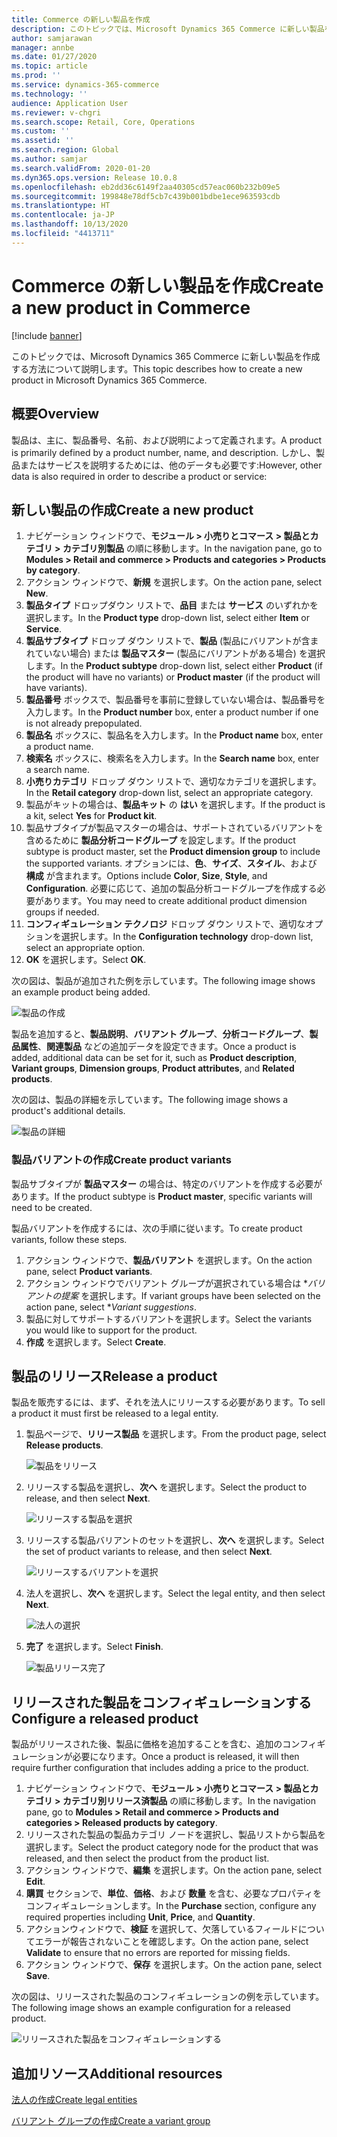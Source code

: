 ```yaml
---
title: Commerce の新しい製品を作成
description: このトピックでは、Microsoft Dynamics 365 Commerce に新しい製品を作成する方法について説明します。
author: samjarawan
manager: annbe
ms.date: 01/27/2020
ms.topic: article
ms.prod: ''
ms.service: dynamics-365-commerce
ms.technology: ''
audience: Application User
ms.reviewer: v-chgri
ms.search.scope: Retail, Core, Operations
ms.custom: ''
ms.assetid: ''
ms.search.region: Global
ms.author: samjar
ms.search.validFrom: 2020-01-20
ms.dyn365.ops.version: Release 10.0.8
ms.openlocfilehash: eb2dd36c6149f2aa40305cd57eac060b232b09e5
ms.sourcegitcommit: 199848e78df5cb7c439b001bdbe1ece963593cdb
ms.translationtype: HT
ms.contentlocale: ja-JP
ms.lasthandoff: 10/13/2020
ms.locfileid: "4413711"
---
```

# <a name="create-a-new-product-in-commerce"></a><span data-ttu-id="eb730-103">Commerce の新しい製品を作成</span><span class="sxs-lookup"><span data-stu-id="eb730-103">Create a new product in Commerce</span></span>


[!include [banner](includes/banner.md)]

<span data-ttu-id="eb730-104">このトピックでは、Microsoft Dynamics 365 Commerce に新しい製品を作成する方法について説明します。</span><span class="sxs-lookup"><span data-stu-id="eb730-104">This topic describes how to create a new product in Microsoft Dynamics 365 Commerce.</span></span>

## <a name="overview"></a><span data-ttu-id="eb730-105">概要</span><span class="sxs-lookup"><span data-stu-id="eb730-105">Overview</span></span>

<span data-ttu-id="eb730-106">製品は、主に、製品番号、名前、および説明によって定義されます。</span><span class="sxs-lookup"><span data-stu-id="eb730-106">A product is primarily defined by a product number, name, and description.</span></span> <span data-ttu-id="eb730-107">しかし、製品またはサービスを説明するためには、他のデータも必要です:</span><span class="sxs-lookup"><span data-stu-id="eb730-107">However, other data is also required in order to describe a product or service:</span></span>

## <a name="create-a-new-product"></a><span data-ttu-id="eb730-108">新しい製品の作成</span><span class="sxs-lookup"><span data-stu-id="eb730-108">Create a new product</span></span>

1. <span data-ttu-id="eb730-109">ナビゲーション ウィンドウで、**モジュール \> 小売りとコマース \> 製品とカテゴリ \> カテゴリ別製品** の順に移動します。</span><span class="sxs-lookup"><span data-stu-id="eb730-109">In the navigation pane, go to **Modules \> Retail and commerce \> Products and categories \> Products by category**.</span></span>
1. <span data-ttu-id="eb730-110">アクション ウィンドウで、**新規** を選択します。</span><span class="sxs-lookup"><span data-stu-id="eb730-110">On the action pane, select **New**.</span></span>
1. <span data-ttu-id="eb730-111">**製品タイプ** ドロップダウン リストで、**品目** または **サービス** のいずれかを選択します。</span><span class="sxs-lookup"><span data-stu-id="eb730-111">In the **Product type** drop-down list, select either **Item** or **Service**.</span></span>
1. <span data-ttu-id="eb730-112">**製品サブタイプ** ドロップ ダウン リストで、**製品** (製品にバリアントが含まれていない場合) または **製品マスター** (製品にバリアントがある場合) を選択します。</span><span class="sxs-lookup"><span data-stu-id="eb730-112">In the **Product subtype** drop-down list, select either **Product** (if the product will have no variants) or **Product master** (if the product will have variants).</span></span>
1. <span data-ttu-id="eb730-113">**製品番号** ボックスで、製品番号を事前に登録していない場合は、製品番号を入力します。</span><span class="sxs-lookup"><span data-stu-id="eb730-113">In the **Product number** box, enter a product number if one is not already prepopulated.</span></span>
1. <span data-ttu-id="eb730-114">**製品名** ボックスに、製品名を入力します。</span><span class="sxs-lookup"><span data-stu-id="eb730-114">In the **Product name** box, enter a product name.</span></span>
1. <span data-ttu-id="eb730-115">**検索名** ボックスに、検索名を入力します。</span><span class="sxs-lookup"><span data-stu-id="eb730-115">In the **Search name** box, enter a search name.</span></span>
1. <span data-ttu-id="eb730-116">**小売りカテゴリ** ドロップ ダウン リストで、適切なカテゴリを選択します。</span><span class="sxs-lookup"><span data-stu-id="eb730-116">In the **Retail category** drop-down list, select an appropriate category.</span></span>
1. <span data-ttu-id="eb730-117">製品がキットの場合は、**製品キット** の **はい** を選択します。</span><span class="sxs-lookup"><span data-stu-id="eb730-117">If the product is a kit, select **Yes** for **Product kit**.</span></span>
1. <span data-ttu-id="eb730-118">製品サブタイプが製品マスターの場合は、サポートされているバリアントを含めるために **製品分析コードグループ** を設定します。</span><span class="sxs-lookup"><span data-stu-id="eb730-118">If the product subtype is product master, set the **Product dimension group** to include the supported variants.</span></span> <span data-ttu-id="eb730-119">オプションには、**色**、**サイズ**、**スタイル**、および **構成** が含まれます。</span><span class="sxs-lookup"><span data-stu-id="eb730-119">Options include **Color**, **Size**, **Style**, and **Configuration**.</span></span> <span data-ttu-id="eb730-120">必要に応じて、追加の製品分析コードグループを作成する必要があります。</span><span class="sxs-lookup"><span data-stu-id="eb730-120">You may need to create additional product dimension groups if needed.</span></span>
1. <span data-ttu-id="eb730-121">**コンフィギュレーション テクノロジ** ドロップ ダウン リストで、適切なオプションを選択します。</span><span class="sxs-lookup"><span data-stu-id="eb730-121">In the **Configuration technology** drop-down list, select an appropriate option.</span></span>
1. <span data-ttu-id="eb730-122">**OK** を選択します。</span><span class="sxs-lookup"><span data-stu-id="eb730-122">Select **OK**.</span></span>

<span data-ttu-id="eb730-123">次の図は、製品が追加された例を示しています。</span><span class="sxs-lookup"><span data-stu-id="eb730-123">The following image shows an example product being added.</span></span>

![製品の作成](media/create-new-product.png)

<span data-ttu-id="eb730-125">製品を追加すると、**製品説明**、**バリアント グループ**、**分析コードグループ**、**製品属性**、**関連製品** などの追加データを設定できます。</span><span class="sxs-lookup"><span data-stu-id="eb730-125">Once a product is added, additional data can be set for it, such as **Product description**, **Variant groups**, **Dimension groups**, **Product attributes**, and **Related products**.</span></span>

<span data-ttu-id="eb730-126">次の図は、製品の詳細を示しています。</span><span class="sxs-lookup"><span data-stu-id="eb730-126">The following image shows a product's additional details.</span></span>

![製品の詳細](media/create-new-product-2.png)

### <a name="create-product-variants"></a><span data-ttu-id="eb730-128">製品バリアントの作成</span><span class="sxs-lookup"><span data-stu-id="eb730-128">Create product variants</span></span>

<span data-ttu-id="eb730-129">製品サブタイプが **製品マスター** の場合は、特定のバリアントを作成する必要があります。</span><span class="sxs-lookup"><span data-stu-id="eb730-129">If the product subtype is **Product master**, specific variants will need to be created.</span></span> 

<span data-ttu-id="eb730-130">製品バリアントを作成するには、次の手順に従います。</span><span class="sxs-lookup"><span data-stu-id="eb730-130">To create product variants, follow these steps.</span></span>

1. <span data-ttu-id="eb730-131">アクション ウィンドウで、**製品バリアント** を選択します。</span><span class="sxs-lookup"><span data-stu-id="eb730-131">On the action pane, select **Product variants**.</span></span>
1. <span data-ttu-id="eb730-132">アクション ウィンドウでバリアント グループが選択されている場合は \**バリアントの提案* を選択します。</span><span class="sxs-lookup"><span data-stu-id="eb730-132">If variant groups have been selected on the action pane, select \**Variant suggestions*.</span></span>
1. <span data-ttu-id="eb730-133">製品に対してサポートするバリアントを選択します。</span><span class="sxs-lookup"><span data-stu-id="eb730-133">Select the variants you would like to support for the product.</span></span>
1. <span data-ttu-id="eb730-134">**作成** を選択します。</span><span class="sxs-lookup"><span data-stu-id="eb730-134">Select **Create**.</span></span>

## <a name="release-a-product"></a><span data-ttu-id="eb730-135">製品のリリース</span><span class="sxs-lookup"><span data-stu-id="eb730-135">Release a product</span></span>

<span data-ttu-id="eb730-136">製品を販売するには、まず、それを法人にリリースする必要があります。</span><span class="sxs-lookup"><span data-stu-id="eb730-136">To sell a product it must first be released to a legal entity.</span></span>

1. <span data-ttu-id="eb730-137">製品ページで、**リリース製品** を選択します。</span><span class="sxs-lookup"><span data-stu-id="eb730-137">From the product page, select **Release products**.</span></span>

    ![製品をリリース](media/create-new-product-3.png)

1. <span data-ttu-id="eb730-139">リリースする製品を選択し、**次へ** を選択します。</span><span class="sxs-lookup"><span data-stu-id="eb730-139">Select the product to release, and then select **Next**.</span></span>

    ![リリースする製品を選択](media/create-new-product-4.png)

1. <span data-ttu-id="eb730-141">リリースする製品バリアントのセットを選択し、**次へ** を選択します。</span><span class="sxs-lookup"><span data-stu-id="eb730-141">Select the set of product variants to release, and then select **Next**.</span></span>

    ![リリースするバリアントを選択](media/create-new-product-5.png)

1. <span data-ttu-id="eb730-143">法人を選択し、**次へ** を選択します。</span><span class="sxs-lookup"><span data-stu-id="eb730-143">Select the legal entity, and then select **Next**.</span></span>

    ![法人の選択](media/create-new-product-6.png)

1. <span data-ttu-id="eb730-145">**完了** を選択します。</span><span class="sxs-lookup"><span data-stu-id="eb730-145">Select **Finish**.</span></span>

    ![製品リリース完了](media/create-new-product-7.png)

## <a name="configure-a-released-product"></a><span data-ttu-id="eb730-147">リリースされた製品をコンフィギュレーションする</span><span class="sxs-lookup"><span data-stu-id="eb730-147">Configure a released product</span></span>

<span data-ttu-id="eb730-148">製品がリリースされた後、製品に価格を追加することを含む、追加のコンフィギュレーションが必要になります。</span><span class="sxs-lookup"><span data-stu-id="eb730-148">Once a product is released, it will then require further configuration that includes adding a price to the product.</span></span>

1. <span data-ttu-id="eb730-149">ナビゲーション ウィンドウで、**モジュール \> 小売りとコマース \> 製品とカテゴリ \> カテゴリ別リリース済製品** の順に移動します。</span><span class="sxs-lookup"><span data-stu-id="eb730-149">In the navigation pane, go to **Modules \> Retail and commerce \> Products and categories \> Released products by category**.</span></span>
1. <span data-ttu-id="eb730-150">リリースされた製品の製品カテゴリ ノードを選択し、製品リストから製品を選択します。</span><span class="sxs-lookup"><span data-stu-id="eb730-150">Select the product category node for the product that was released, and then select the product from the product list.</span></span>
1. <span data-ttu-id="eb730-151">アクション ウィンドウで、**編集** を選択します。</span><span class="sxs-lookup"><span data-stu-id="eb730-151">On the action pane, select **Edit**.</span></span>
1. <span data-ttu-id="eb730-152">**購買** セクションで、**単位**、**価格**、および **数量** を含む、必要なプロパティをコンフィギュレーションします。</span><span class="sxs-lookup"><span data-stu-id="eb730-152">In the **Purchase** section, configure any required properties including **Unit**, **Price**,  and **Quantity**.</span></span>
1. <span data-ttu-id="eb730-153">アクションウィンドウで、**検証** を選択して、欠落しているフィールドについてエラーが報告されないことを確認します。</span><span class="sxs-lookup"><span data-stu-id="eb730-153">On the action pane, select **Validate** to ensure that no errors are reported for missing fields.</span></span>
1. <span data-ttu-id="eb730-154">アクション ウィンドウで、**保存** を選択します。</span><span class="sxs-lookup"><span data-stu-id="eb730-154">On the action pane, select **Save**.</span></span>

<span data-ttu-id="eb730-155">次の図は、リリースされた製品のコンフィギュレーションの例を示しています。</span><span class="sxs-lookup"><span data-stu-id="eb730-155">The following image shows an example configuration for a released product.</span></span>

![リリースされた製品をコンフィギュレーションする](media/create-new-product-8.png)

## <a name="additional-resources"></a><span data-ttu-id="eb730-157">追加リソース</span><span class="sxs-lookup"><span data-stu-id="eb730-157">Additional resources</span></span>

[<span data-ttu-id="eb730-158">法人の作成</span><span class="sxs-lookup"><span data-stu-id="eb730-158">Create legal entities</span></span>](channels-legal-entities.md)

[<span data-ttu-id="eb730-159">バリアント グループの作成</span><span class="sxs-lookup"><span data-stu-id="eb730-159">Create a variant group</span></span>](create-variant-group.md) 
